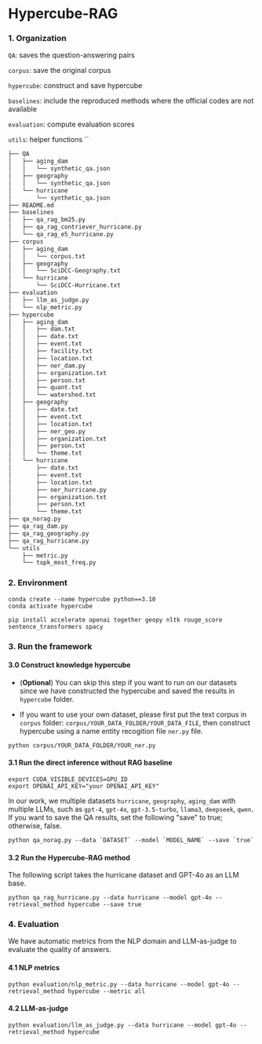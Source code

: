 # Hypercube-RAG

### 1. Organization

`QA`: saves the question-answering pairs

`corpus`: save the original corpus

`hypercube`: construct and save hypercube

`baselines`: include the reproduced methods where the official codes are not available

`evaluation`: compute evaluation scores

`utils`: helper functions
``

```bash
├── QA
│   ├── aging_dam
│   │   └── synthetic_qa.json
│   ├── geography
│   │   └── synthetic_qa.json
│   └── hurricane
│       └── synthetic_qa.json
├── README.md
├── baselines
│   ├── qa_rag_bm25.py
│   ├── qa_rag_contriever_hurricane.py
│   └── qa_rag_e5_hurricane.py
├── corpus
│   ├── aging_dam
│   │   └── corpus.txt
│   ├── geography
│   │   └── SciDCC-Geography.txt
│   └── hurricane
│       └── SciDCC-Hurricane.txt
├── evaluation
│   ├── llm_as_judge.py
│   └── nlp_metric.py
├── hypercube
│   ├── aging_dam
│   │   ├── dam.txt
│   │   ├── date.txt
│   │   ├── event.txt
│   │   ├── facility.txt
│   │   ├── location.txt
│   │   ├── ner_dam.py
│   │   ├── organization.txt
│   │   ├── person.txt
│   │   ├── quant.txt
│   │   └── watershed.txt
│   ├── geography
│   │   ├── date.txt
│   │   ├── event.txt
│   │   ├── location.txt
│   │   ├── ner_geo.py
│   │   ├── organization.txt
│   │   ├── person.txt
│   │   └── theme.txt
│   └── hurricane
│       ├── date.txt
│       ├── event.txt
│       ├── location.txt
│       ├── ner_hurricane.py
│       ├── organization.txt
│       ├── person.txt
│       └── theme.txt
├── qa_norag.py
├── qa_rag_dam.py
├── qa_rag_geography.py
├── qa_rag_hurricane.py
└── utils
    ├── metric.py
    └── topk_most_freq.py
```

### 2. Environment
```
conda create --name hypercube python==3.10
conda activate hypercube

pip install accelerate openai together geopy nltk rouge_score sentence_transformers spacy
```

### 3. Run the framework
#### 3.0 Construct knowledge hypercube 

- (**Optional**) You can skip this step if you want to run on our datasets since we have constructed the hypercube and saved the results in `hypercube` folder.

- If you want to use your own dataset, please first put the text corpus in `corpus` folder: `corpus/YOUR_DATA_FOLDER/YOUR_DATA_FILE`, then construct hypercube using a name entity recogition file `ner.py` file.

```
python corpus/YOUR_DATA_FOLDER/YOUR_ner.py
```


#### 3.1 Run the direct inference without RAG baseline
```
export CUDA_VISIBLE_DEVICES=GPU_ID
export OPENAI_API_KEY="your OPENAI_API_KEY"
```
In our work, we multiple datasets `hurricane`, `geography`, `aging_dam` with multiple LLMs, such as `gpt-4`, `gpt-4o`, `gpt-3.5-turbo`, `llama3`, `deepseek`, `qwen`. If you want to save the QA results, set the following "save" to true; otherwise, false.
```
python qa_norag.py --data `DATASET` --model `MODEL_NAME` --save `true`
```


#### 3.2 Run the Hypercube-RAG method
The following script takes the hurricane dataset and GPT-4o as an LLM base.

```
python qa_rag_hurricane.py --data hurricane --model gpt-4o --retrieval_method hypercube --save true
```



### 4. Evaluation
We have automatic metrics from the NLP domain and LLM-as-judge to evaluate the quality of answers.

#### 4.1 NLP metrics
```
python evaluation/nlp_metric.py --data hurricane --model gpt-4o --retrieval_method hypercube --metric all
```



#### 4.2 LLM-as-judge

```
python evaluation/llm_as_judge.py --data hurricane --model gpt-4o --retrieval_method hypercube
```

